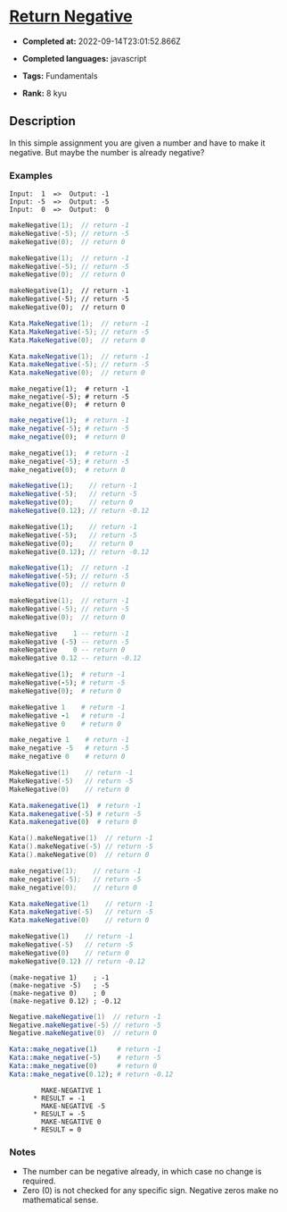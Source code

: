 # [Return Negative](https://www.codewars.com/kata/55685cd7ad70877c23000102)

- **Completed at:** 2022-09-14T23:01:52.866Z

- **Completed languages:** javascript

- **Tags:** Fundamentals

- **Rank:** 8 kyu

## Description

In this simple assignment you are given a number and have to make it negative. But maybe the number is already negative?

### Examples

``` text
Input:  1  =>  Output: -1
Input: -5  =>  Output: -5
Input:  0  =>  Output:  0
```
``` c
makeNegative(1);  // return -1
makeNegative(-5); // return -5
makeNegative(0);  // return 0
```
``` d
makeNegative(1);  // return -1
makeNegative(-5); // return -5
makeNegative(0);  // return 0
```
``` cfml
makeNegative(1);  // return -1
makeNegative(-5); // return -5
makeNegative(0);  // return 0
```
``` csharp
Kata.MakeNegative(1);  // return -1
Kata.MakeNegative(-5); // return -5
Kata.MakeNegative(0);  // return 0
```
``` java
Kata.makeNegative(1);  // return -1
Kata.makeNegative(-5); // return -5
Kata.makeNegative(0);  // return 0
```
``` crystal
make_negative(1);  # return -1
make_negative(-5); # return -5
make_negative(0);  # return 0
```
``` r
make_negative(1);  # return -1
make_negative(-5); # return -5
make_negative(0);  # return 0
```
``` python
make_negative(1);  # return -1
make_negative(-5); # return -5
make_negative(0);  # return 0
```
``` javascript
makeNegative(1);    // return -1
makeNegative(-5);   // return -5
makeNegative(0);    // return 0
makeNegative(0.12); // return -0.12
```
``` dart
makeNegative(1);    // return -1
makeNegative(-5);   // return -5
makeNegative(0);    // return 0
makeNegative(0.12); // return -0.12
```
``` typescript
makeNegative(1);  // return -1
makeNegative(-5); // return -5
makeNegative(0);  // return 0
```
``` cpp
makeNegative(1);  // return -1
makeNegative(-5); // return -5
makeNegative(0);  // return 0
```
``` haskell
makeNegative    1 -- return -1
makeNegative (-5) -- return -5
makeNegative    0 -- return 0
makeNegative 0.12 -- return -0.12
```
``` ruby
makeNegative(1);  # return -1
makeNegative(-5); # return -5
makeNegative(0);  # return 0
```
``` coffeescript
makeNegative 1    # return -1
makeNegative -1   # return -1
makeNegative 0    # return 0
```
``` elixir
make_negative 1    # return -1
make_negative -5   # return -5
make_negative 0    # return 0
```
``` go
MakeNegative(1)    // return -1
MakeNegative(-5)   // return -5
MakeNegative(0)    // return 0
```
``` julia
Kata.makenegative(1)  # return -1
Kata.makenegative(-5) # return -5
Kata.makenegative(0)  # return 0
```
``` kotlin
Kata().makeNegative(1)  // return -1
Kata().makeNegative(-5) // return -5
Kata().makeNegative(0)  // return 0
```
``` nasm
make_negative(1);    // return -1
make_negative(-5);   // return -5
make_negative(0);    // return 0
```
``` groovy
Kata.makeNegative(1)    // return -1
Kata.makeNegative(-5)   // return -5
Kata.makeNegative(0)    // return 0
```
``` php
makeNegative(1)    // return -1
makeNegative(-5)   // return -5
makeNegative(0)    // return 0
makeNegative(0.12) // return -0.12
```
``` racket
(make-negative 1)    ; -1
(make-negative -5)   ; -5
(make-negative 0)    ; 0
(make-negative 0.12) ; -0.12
```
``` scala
Negative.makeNegative(1)  // return -1
Negative.makeNegative(-5) // return -5
Negative.makeNegative(0)  // return 0
```
``` perl
Kata::make_negative(1)     # return -1
Kata::make_negative(-5)    # return -5
Kata::make_negative(0)     # return 0
Kata::make_negative(0.12); # return -0.12
```
``` cobol
        MAKE-NEGATIVE 1
      * RESULT = -1
        MAKE-NEGATIVE -5
      * RESULT = -5
        MAKE-NEGATIVE 0
      * RESULT = 0
```

### Notes

- The number can be negative already, in which case no change is required.
- Zero (0) is not checked for any specific sign. Negative zeros make no mathematical sense.
